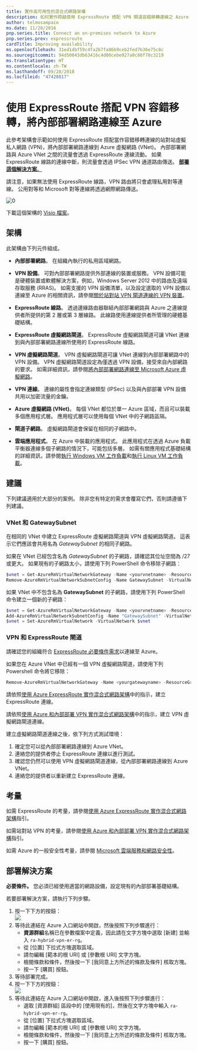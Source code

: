 ```yaml
---
title: 實作高可用性的混合式網路架構
description: 如何實作跨越使用 ExpressRoute 搭配 VPN 閘道容錯移轉連線之 Azure 虛擬網路與內部部署網路的安全站對站網路架構。
author: telmosampaio
ms.date: 11/28/2016
pnp.series.title: Connect an on-premises network to Azure
pnp.series.prev: expressroute
cardTitle: Improving availability
ms.openlocfilehash: 31ed1dbf59c4fa2b7fa86b9ceb2fed7b36e75c8c
ms.sourcegitcommit: 94d50043db63416c4d00cebe927a0c88f78c3219
ms.translationtype: HT
ms.contentlocale: zh-TW
ms.lasthandoff: 09/28/2018
ms.locfileid: "47428817"
---
```

# <a name="connect-an-on-premises-network-to-azure-using-expressroute-with-vpn-failover"></a>使用 ExpressRoute 搭配 VPN 容錯移轉，將內部部署網路連線至 Azure

此參考架構會示範如何使用 ExpressRoute 搭配當作容錯移轉連線的站對站虛擬私人網路 (VPN)，將內部部署網路連線到 Azure 虛擬網路 (VNet)。 內部部署網路與 Azure VNet 之間的流量會透過 ExpressRoute 連線流動。 如果 ExpressRoute 線路的連線中斷，則流量會透過 IPSec VPN 通道路由傳送。 [**部署這個解決方案**。](#deploy-the-solution)

請注意，如果無法使用 ExpressRoute 線路，VPN 路由將只會處理私用對等連線。 公用對等和 Microsoft 對等連線將透過網際網路傳送。 

![[0]][0]

下載這個架構的 [Visio 檔案][visio-download]。

## <a name="architecture"></a>架構 

此架構由下列元件組成。

* **內部部署網路**。 在組織內執行的私用區域網路。

* **VPN 設備**。 可對內部部署網路提供外部連線的裝置或服務。 VPN 設備可能是硬體裝置或軟體解決方案，例如，Windows Server 2012 中的路由及遠端存取服務 (RRAS)。 如需支援的 VPN 設備清單，以及設定選取的 VPN 設備以連線至 Azure 的相關資訊，請參閱[關於站對站 VPN 閘道連線的 VPN 裝置][vpn-appliance]。

* **ExpressRoute 線路**。 透過邊緣路由器聯結內部部署網路與 Azure 之連線提供者所提供的第 2 層或第 3 層線路。 此線路使用連線提供者所管理的硬體基礎結構。

* **ExpressRoute 虛擬網路閘道**。 ExpressRoute 虛擬網路閘道可讓 VNet 連線到與內部部署網路連線所使用的 ExpressRoute 線路。

* **VPN 虛擬網路閘道**。 VPN 虛擬網路閘道可讓 VNet 連線到內部部署網路中的 VPN 設備。 VPN 虛擬網路閘道設定為僅透過 VPN 設備，接受來自內部網路的要求。 如需詳細資訊，請參閱[將內部部署網路連線至 Microsoft Azure 虛擬網路][connect-to-an-Azure-vnet]。

* **VPN 連線**。 連線的屬性會指定連線類型 (IPSec) 以及與內部部署 VPN 設備共用以加密流量的金鑰。

* **Azure 虛擬網路 (VNet)**。 每個 VNet 都位於單一 Azure 區域，而且可以裝載多個應用程式層。 應用程式層可以使用每個 VNet 中的子網路區隔。

* **閘道子網路**。 虛擬網路閘道會保留在相同的子網路中。

* **雲端應用程式**。 在 Azure 中裝載的應用程式。 此應用程式在透過 Azure 負載平衡器連線多個子網路的情況下，可能包括多層。 如需有關應用程式基礎結構的詳細資訊，請參閱[執行 Windows VM 工作負載][windows-vm-ra]和[執行 Linux VM 工作負載][linux-vm-ra]。

## <a name="recommendations"></a>建議

下列建議適用於大部分的案例。 除非您有特定的需求會覆寫它們，否則請遵循下列建議。

### <a name="vnet-and-gatewaysubnet"></a>VNet 和 GatewaySubnet

在相同的 VNet 中建立 ExpressRoute 虛擬網路閘道與 VPN 虛擬網路閘道。 這表示它們應該會共用名為 *GatewaySubnet* 的相同子網路。

如果在 VNet 已經包含名為 *GatewaySubnet* 的子網路，請確認其位址空間為 /27 或更大。 如果現有的子網路太小，請使用下列 PowerShell 命令移除子網路： 

```powershell
$vnet = Get-AzureRmVirtualNetworkGateway -Name <yourvnetname> -ResourceGroupName <yourresourcegroup>
Remove-AzureRmVirtualNetworkSubnetConfig -Name GatewaySubnet -VirtualNetwork $vnet
```

如果 VNet 中不包含名為 **GatewaySubnet** 的子網路，請使用下列 PowerShell 命令建立一個新的子網路：

```powershell
$vnet = Get-AzureRmVirtualNetworkGateway -Name <yourvnetname> -ResourceGroupName <yourresourcegroup>
Add-AzureRmVirtualNetworkSubnetConfig -Name "GatewaySubnet" -VirtualNetwork $vnet -AddressPrefix "10.200.255.224/27"
$vnet = Set-AzureRmVirtualNetwork -VirtualNetwork $vnet
```

### <a name="vpn-and-expressroute-gateways"></a>VPN 和 ExpressRoute 閘道

請確認您的組織符合 [ExpressRoute 必要條件需求][expressroute-prereq]以連線至 Azure。

如果您在 Azure VNet 中已經有一個 VPN 虛擬網路閘道，請使用下列 Powershell 命令將它移除：

```powershell
Remove-AzureRmVirtualNetworkGateway -Name <yourgatewayname> -ResourceGroupName <yourresourcegroup>
```

請依照[使用 Azure ExpressRoute 實作混合式網路架構][implementing-expressroute]中的指示，建立 ExpressRoute 連線。

請依照[使用 Azure 和內部部署 VPN 實作混合式網路架構][implementing-vpn]中的指示，建立 VPN 虛擬網路閘道連線。

建立虛擬網路閘道連線之後，依下列方式測試環境：

1. 確定您可以從內部部署網路連線到 Azure VNet。
2. 連絡您的提供者停止 ExpressRoute 連線以進行測試。
3. 確認您仍然可以使用 VPN 虛擬網路閘道連線，從內部部署網路連線到 Azure VNet。
4. 連絡您的提供者以重新建立 ExpressRoute 連線。

## <a name="considerations"></a>考量

如需 ExpressRoute 的考量，請參閱[使用 Azure ExpressRoute 實作混合式網路架構][guidance-expressroute]指引。

如需站對站 VPN 的考量，請參閱[使用 Azure 和內部部署 VPN 實作混合式網路架構][guidance-vpn]指引。

如需 Azure 的一般安全性考量，請參閱 [Microsoft 雲端服務和網路安全性][best-practices-security]。

## <a name="deploy-the-solution"></a>部署解決方案

**必要條件。** 您必須已經使用適當的網路設備，設定現有的內部部署基礎結構。

若要部署解決方案，請執行下列步驟。

1. 按一下下方的按鈕：<br><a href="https://portal.azure.com/#create/Microsoft.Template/uri/https%3A%2F%2Fraw.githubusercontent.com%2Fmspnp%2Freference-architectures%2Fmaster%2Fhybrid-networking%2Fexpressroute-vpn-failover%2Fazuredeploy.json" target="_blank"><img src="https://azuredeploy.net/deploybutton.png"/></a>
2. 等待此連結在 Azure 入口網站中開啟，然後按照下列步驟進行：   
   * **資源群組**名稱已在參數檔案中定義，因此請在文字方塊中選取 [新建] 並輸入 `ra-hybrid-vpn-er-rg`。
   * 從 [位置] 下拉式方塊選取區域。
   * 請勿編輯 [範本的根 URI] 或 [參數根 URI] 文字方塊。
   * 檢閱條款和條件，然後按一下 [我同意上方所述的條款及條件] 核取方塊。
   * 按一下 [購買] 按鈕。
3. 等待部署完成。
4. 按一下下方的按鈕：<br><a href="https://portal.azure.com/#create/Microsoft.Template/uri/https%3A%2F%2Fraw.githubusercontent.com%2Fmspnp%2Freference-architectures%2Fmaster%2Fhybrid-networking%2Fexpressroute-vpn-failover%2Fazuredeploy-expressRouteCircuit.json" target="_blank"><img src="https://azuredeploy.net/deploybutton.png"/></a>
5. 等待此連結在 Azure 入口網站中開啟，進入後按照下列步驟進行：
   * 選取 [資源群組] 區段中的 [使用現有的]，然後在文字方塊中輸入 `ra-hybrid-vpn-er-rg`。
   * 從 [位置] 下拉式方塊選取區域。
   * 請勿編輯 [範本的根 URI] 或 [參數根 URI] 文字方塊。
   * 檢閱條款和條件，然後按一下 [我同意上方所述的條款及條件] 核取方塊。
   * 按一下 [購買] 按鈕。

<!-- links -->

[windows-vm-ra]: ../virtual-machines-windows/index.md
[linux-vm-ra]: ../virtual-machines-linux/index.md


[resource-manager-overview]: /azure/azure-resource-manager/resource-group-overview
[vpn-appliance]: /azure/vpn-gateway/vpn-gateway-about-vpn-devices
[azure-vpn-gateway]: /azure/vpn-gateway/vpn-gateway-about-vpngateways
[connect-to-an-Azure-vnet]: https://technet.microsoft.com/library/dn786406.aspx
[expressroute-prereq]: /azure/expressroute/expressroute-prerequisites
[implementing-expressroute]: ./expressroute.md
[implementing-vpn]: ./vpn.md
[guidance-expressroute]: ./expressroute.md
[guidance-vpn]: ./vpn.md
[best-practices-security]: /azure/best-practices-network-security
[visio-download]: https://archcenter.blob.core.windows.net/cdn/hybrid-network-architectures.vsdx
[0]: ./images/expressroute-vpn-failover.png "使用 ExpressRoute 與 VPN 閘道之高可用性混合式網路架構的架構"
